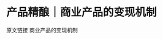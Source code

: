 # 产品精酿｜商业产品的变现机制

<ResourceGroupTitle>原文链接</ResourceGroupTitle>
<BadgeLink colorScheme='blue' badgeText='产品精酿' href='https://mp.weixin.qq.com/s/NBdCG9bT81phrKqBoUas9A'>商业产品的变现机制</BadgeLink>